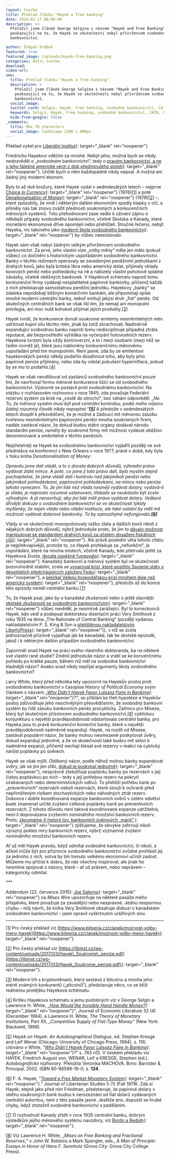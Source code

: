 ```yaml
---
layout: tvorba
title: Překlad článku "Hayek a free banking"
date: 2024-01-17 00:00:00
description: >+
  Přeložil jsem článek George Selgina s názvem "Hayek and Free Banking"
  poukazující na to, že Hayek ve skutečnosti nebyl přívržencem svobodného
  bankovnictví.

author: Štěpán Drábek
featured: true
featured_image: /uploads/hayek-free-banking.png
categories: dalsi tvorba
download:
video-url:
seo:
  title: Překlad článku "Hayek a free banking"
  description: >
    Přeložil jsem článek George Selgina s názvem "Hayek and Free Banking"
    poukazující na to, že Hayek ve skutečnosti nebyl přívržencem svobodného
    bankovnictví.
  social_image:
  twitter_card: Selgin, Hayek, Free banking, svobodné bankovnictví, CATO, Liberální institut
  keywords: Selgin, Hayek, Free banking, svobodné bankovnictví, CATO, Liberální institut
  hide-from-google: false
_comments:
  title: Max 70 characters
  social_image: landscape 1200 x 600px
---
```

Překlad vyšel pro&nbsp;[Liberální institut](https://libinst.cz/hayek-a-free-banking/){: target="_blank" rel="noopener"}





Friedrichu Hayekovi vděčím za mnohé. Nebýt jeho, možná bych se nikdy nedozvěděl o „svobodném bankovnictví“, tedy o [pravém bankovnictví, a ne o jeho falešné americké verzi z dob předminulého století](https://www.cato.org/blog/what-you-should-know-about-free-banking-history){: target="_blank" rel="noopener"}. Určitě bych o něm každopádně nikdy nepsal. A možná ani žádný jiný moderní ekonom.





Byly to až dvě brožury, které Hayek vydal v sedmdesátých letech – nejprve [Choice in Currency](http://www.iea.org.uk/sites/default/files/publications/files/upldbook409.pdf){: target="_blank" rel="noopener"} (1976)[\[1\]](#_ftn1) a poté [Denationalisation of Money](https://iea.org.uk/publications/research/denationalisation-of-money){: target="_blank" rel="noopener"} (1978)[\[2\]](#_ftn2) –, které způsobily, že mně i některým dalším ekonomům spadly klapky z očí, a přiměly nás tak znovu zvážit přednosti soukromých a konkurenčních měnových systémů. Toto přehodnocení zase vedlo k oživení zájmu o někdejší případy svobodného bankovnictví, včetně Skotska a Kanady, které monetární ekonomové dříve opomíjeli nebo přehlíželi. Stručně řečeno, nebýt Hayeka, nic takového jako [moderní škola svobodného bankovnictví](https://www.jstor.org/stable/4227157?seq=1#page_scan_tab_contents){: target="_blank" rel="noopener"} by vůbec neexistovalo.





Hayek sám však nebyl žádným velkým přívržencem svobodného bankovnictví. Za prvé, jeho vlastní vize „volby měny“ měla jen málo (pokud vůbec) co dočinění s historickým uspořádáním svobodného bankovnictví. Banky v těchto režimech operovaly se zavedenými peněžními jednotkami z drahých kovů, jako byla britská libra nebo americký dolar, přijímaly vklady kovových peněz nebo pohledávky na ně a nabízely vlastní pohotově splatné závazky, včetně oběžných bankovek. V Hayekově schématu naproti tomu konkurenční firmy vydávají nesplatitelné papírové bankovky, přičemž každá z nich představuje samostatnou peněžní jednotku. Hayekovy „banky“ se zdaleka nepodobají běžným komerčním bankám, ale připomínají spíše mnohé moderní centrální banky, neboť emitují jakýsi druh „fiat“ peněz. Od skutečných centrálních bank se však liší tím, že nemají ani monopolní privilegia, ani moc nutit kohokoli přijímat jejich produkty.[\[3\]](#_ftn3)





Hayek tvrdil, že konkurence donutí soukromé emitenty nesměnitelných měn udržovat kupní sílu těchto měn, jinak by totiž zkrachovali. Nadměrně expandující svobodnou banku naproti tomu nedisciplinuje případná ztráta reputace, ale bezprostřední vyhlídka na vyčerpání hotovostních rezerv. Hayekova tvrzení byla vždy kontroverzní, a to i mezi osobami (mezi něž se řadím rovněž já), které jsou nakloněny konkurenčnímu měnovému uspořádání před tím monopolním. Není jasné, zda by se emitentovi hayekovských peněz někdy podařilo dosáhnout toho, aby byly jeho papírové peníze přijímány, nebo zda by odolal pokušení hyperinflace, pokud by se mu to podařilo.[\[4\]](#_ftn4)





Hayek se však neodlišoval od zastánců svobodného bankovnictví pouze tím, že navrhoval formu měnové konkurence lišící se od svobodného bankovnictví. Výslovně se postavil proti svobodnému bankovnictví. Na otázku v rozhlasovém rozhovoru v roce 1945, zda považuje Federální rezervní systém za krok na „cestě do otroctví“, bez váhání odpověděl: *„Ne. To, že měnový systém musí být pod centrální kontrolou, podle mého názoru žádný rozumný člověk nikdy nepopíral.“[**\[5\]**](#_ftn5)* A přestože v sedmdesátých letech dospěl k přesvědčení, že je možné a žádoucí mít měnovou zásobu tvořenou nesměnitelnými papírovými penězi mnoha soukromých firem, nadále zastával názor, že dokud budou státní orgány dodávat národu standardní peníze, *neměly* *by* soukromé firmy mít možnost vydávat oběživo denominované a směnitelné v těchto penězích.





Nejzřetelněji se Hayek ke svobodnému bankovnictví vyjádřil později ve své přednášce na konferenci v New Orleans v roce 1977, právě v době, kdy byla v tisku kniha *Denationalisation of Money*:



*Opravdu jsme dali vládě, a to z docela dobrých důvodů, výhradní právo vydávat zlaté mince. A poté, co jsme jí toto právo dali, bylo myslím stejně pochopitelné, že jsme vládě dali i kontrolu nad jakýmikoli penězi nebo jakýmikoli pohledávkami, papírovými pohledávkami, na mince nebo peníze tohoto vymezení. To, že jiní lidé než vláda nesmějí vydávat dolary, vydává-li je vláda, je naprosto rozumné ustanovení, třebaže se neukázalo být zcela výhodným. A já nenavrhuji, aby jiní lidé měli právo vydávat dolary. Veškeré dřívější diskuze o svobodném bankovnictví se ve skutečnosti týkaly myšlenky, že nejen vláda nebo vládní instituce, ale také ostatní by měli mít možnost vydávat dolarové bankovky. To by samozřejmě nefungovalo.[**\[6\]**](#_ftn6)*





Vlády si ve skutečnosti monopolizovaly ražbu zlata a dalších kovů nikoli z nějakých dobrých důvodů, nýbrž jednoduše proto, že jim to [dávalo možnost manipulovat se standardem drahých kovů za účelem dosažení fiskálních cílů](https://www.youtube.com/watch?v=-gn55fTRXZw){: target="_blank" rel="noopener"}. Ale právě poslední věta tohoto citátu je nejpřekvapivější, protože to, co Hayek prohlašuje za „nefunkční“, je uspořádání, které na mnoha místech, včetně Kanady, kde přetrvalo ještě za Hayekova života, [docela úspěšně fungovalo](https://www.cato.org/blog/hayek-free-banking-0){: target="_blank" rel="noopener"}. Kanadský bankovní a měnový systém byl ve skutečnosti pozoruhodně stabilní, zcela se [vyvaroval krizí, které postihly Spojené státy v desetiletích předcházejících založení Fedu](https://www.cato.org/blog/hayek-free-banking-0){: target="_blank" rel="noopener"}, a [přečkal Velkou hospodářskou krizi mnohem lépe než americký systém](https://www.cato.org/blog/hayek-free-banking-0){: target="_blank" rel="noopener"}, přestože až do konce této epizody neměl centrální banku.[\[7\]](#_ftn7)





To, že Hayek psal, jako by o kanadské zkušenosti nebo o ještě slavnější [skotské zkušenosti se svobodným bankovnictvím](http://www.iea.org.uk/sites/default/files/publications/files/upldbook115pdf.pdf){: target="_blank" rel="noopener"} vůbec nevěděl, je nesmírně zarážející. Byl to koneckonců Hayek, kdo vedl a podepsal doktorskou disertační práci Very Smithové z roku 1935 na téma „The Rationale of Central Banking“ (později vydanou nakladatelstvím P. S. King & Son a [přetištěnou nakladatelstvím LibertyPress](https://www.cato.org/blog/hayek-free-banking-0){: target="_blank" rel="noopener"}), v níž se zcela jednoznačně příznivě vyjadřuje jak ke kanadské, tak ke skotské epizodě, jakož i k některým dalším případům svobodného bankovnictví.





Zapomněl snad Hayek na práci svého vlastního doktoranda, ba na některé své vlastní rané studie? Změnil jednoduše názor a vrátil se ke konvenčnímu pohledu po krátké pauze, během níž měl na svobodné bankovnictví kladnější názor? Anebo snad nikdy nepřijal argumenty školy svobodného bankovnictví?





Larry White, který před několika lety upozornil na Hayekův postoj proti svobodnému bankovnictví v časopise *History of Political Economy* svým článkem s názvem *„[Why Didn't Hayek Favor Laissez Faire in Banking](http://www.cameroneconomics.com/white-hayek-hope.pdf){: target="_blank" rel="noopener"}?“*, se přiklání ke třetí hypotéze a Hayekův postoj zdůvodňuje jeho neochvějným přesvědčením, že svobodný bankovní systém by řídil zásobu bankovních peněz procyklicky. Zatímco pro Misese, který byl skutečným příznivcem svobodného bankovnictví,[\[8\]](#_ftn8) cyklickou konjunkturu s největší pravděpodobností odstartovala centrální banka, pro Hayeka jsou to právě konkurenční komerční banky, které s největší pravděpodobností nadměrně expandují. Hayek, na rozdíl od Misese, zastával populární názor, že banky mohou neomezeně poskytovat úvěry, dokud expandují jednotně, a že ve skutečnosti také budou mít sklon k nadměrné expanzi, přičemž nechají klesat své rezervy v reakci na cyklický nárůst poptávky po úvěrech.





Hayek se však mýlil. Oblíbený názor, podle něhož mohou banky expandovat úvěry, jak se jim jen zlíbí, [dokud je poskytují jednotně](https://www.jstor.org/stable/2673887?seq=1#page_scan_tab_contents){: target="_blank" rel="noopener"}, nesprávně ztotožňuje poptávku banky po rezervách s její čistou poptávkou po nich – tedy s její potřebou rezerv na pokrytí očekávaných nebo deterministických odlivů. To přehlíží potřebu bank po „preventivních“ rezervách neboli rezervách, které slouží k ochraně před nepřiměřeným rizikem stochastických nebo náhodných ztrát rezerv. Dokonce i dobře koordinovaná expanze bankovních úvěrů v celém odvětví bude znamenat určité zvýšení celkové poptávky bank po preventivních rezervách. Z tohoto důvodu není taková koordinovaná expanze udržitelná, není-li doprovázena zvýšením nominálního množství bankovních rezerv. Proto, [zkoumáme-li historii tzv. bankovních úvěrových „mánií“,](https://link.springer.com/article/10.1007/BF01046629){: target="_blank" rel="noopener"} zjišťujeme, že obvykle zahrnují nikoli výrazný pokles míry bankovních rezerv, nýbrž významné zvýšení nominálního množství bankovních rezerv.





Ať už měl Hayek pravdu, když odmítal svobodné bankovnictví, či nikoli, a ačkoli může být pro příznivce svobodného bankovnictví svůdné prohlásit jej za jednoho z nich, sotva by tím tomuto velkému ekonomovi učinili zadost. Můžeme mu přičíst k dobru, že nás všechny inspiroval; ale jinak ho nesmíme spojovat s názory, které – ať už právem, nebo neprávem – kategoricky odmítal.



\*\*\*



Addendum (22. července 2015): [Joe Salerno](https://www.cato.org/blog/hayek-free-banking-0#6){: target="_blank" rel="noopener"} na *Mises Wire* upozorňuje na některé pasáže mého příspěvku, které považuje za zavádějící nebo nesprávné. Jednu nespornou chybu – můj návrh, že kniha Very Smithové obsahuje diskuzi o kanadském svobodném bankovnictví – jsem opravil vyškrtnutím urážlivých slov.



---

[\[1\]](applewebdata://65829719-3985-41EA-8C90-EB27CEED24DF#_ftnref1) Pro český překlad viz [https://www.bitperia.cz/clanek/moznost-volby-meny-hayek](https://www.bitperia.cz/clanek/moznost-volby-meny-hayek){: target="_blank" rel="noopener"}.

[\[2\]](applewebdata://65829719-3985-41EA-8C90-EB27CEED24DF#_ftnref2) Pro český překlad viz [https://libinst.cz/wp-content/uploads/2017/03/Hayek\_Soukrome\_penize.pdf](https://libinst.cz/wp-content/uploads/2017/03/Hayek_Soukrome_penize.pdf){: target="_blank" rel="noopener"}.

[\[3\]](applewebdata://65829719-3985-41EA-8C90-EB27CEED24DF#_ftnref3) Moderní trh s kryptoměnami, který sestává z bitcoinu a mnoha jeho méně známých konkurentů („altcoinů“), představuje něco, co se blíží reálnému protějšku Hayekova schématu.

[\[4\]](applewebdata://65829719-3985-41EA-8C90-EB27CEED24DF#_ftnref4) Kritiku Hayekova schématu a jemu podobných viz v George Selgin a Lawrence H. White, *„[How Would the Invisible Hand Handle Money?](https://www.cato.org/blog/hayek-free-banking-0){: target="_blank" rel="noopener"}“*, Journal of Economic Literature 32 (4) (December 1994), a Lawrence H. White, *The Theory of Monetary Institutions*, Part XII, *„Competitive Supply of Fiat-Type Money“* (New York: Blackwell, 1999).

[\[5\]](applewebdata://65829719-3985-41EA-8C90-EB27CEED24DF#_ftnref5) *Hayek on Hayek: An Autobiographical Dialogue*, ed. Stephen Kresge and Leif Wenar (Chicago: University of Chicago Press, 1994), s. 116; citováno v White, *“[Why Didn’t Hayek Favor Laissez Faire in Banking](http://www.cameroneconomics.com/white-hayek-hope.pdf){: target="_blank" rel="noopener"}?*“ s. 763 n12. V českém překladu viz HAYEK, Friedrich August von, WENAR, Leif a KRESGE, Stephen (ed.). *Autobiografické rozhovory*. Přeložila Veronika MACHOVÁ. Brno: Barrister & Principal, 2002. ISBN 80-86598-16-0; s. **124**.

[\[6\]](applewebdata://65829719-3985-41EA-8C90-EB27CEED24DF#_ftnref6) F. A. Hayek, “*[Toward a Free Market Monetary System](https://mises.org/sites/default/files/3_1_1_0.pdf){: target="_blank" rel="noopener"}.”* Journal of Libertarian Studies 5 (1) (Fall 1979). Zda si Hayek, stejně jako před ním Friedman, představuje, že papírové dolary v oběhu soukromých bank budou k nerozeznání od fiat dolarů vydávaných centrální autoritou, není z této pasáže jasné. Jestliže ano, dopustil se hrubé chyby, když ztotožnil svobodné bankovnictví s paděláním.

[\[7\]](applewebdata://65829719-3985-41EA-8C90-EB27CEED24DF#_ftnref7) O rozhodnutí Kanady zřídit v roce 1935 centrální banku, dobrým výsledkům jejího měnového systému navzdory, viz [Bordo a Redish](https://www.jstor.org/stable/2122238){: target="_blank" rel="noopener"}.

[\[8\]](applewebdata://65829719-3985-41EA-8C90-EB27CEED24DF#_ftnref8) Viz Lawrence H. White, „*Mises on Free Banking and Fractional Reserves*,“ v John W. Robbins a Mark Spangler, eds., *A Man of Principle: Essays in Honor of Hans F. Sennholz* (Grove City: Grove City College Press).